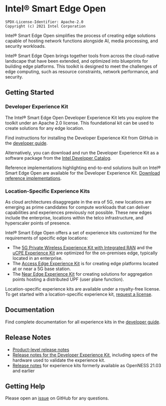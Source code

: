 # Intel® Smart Edge Open

```text
SPDX-License-Identifier: Apache-2.0
Copyright (c) 2021 Intel Corporation
```

Intel® Smart Edge Open simplifies the process of creating edge solutions capable
of hosting network functions alongside AI, media processing, and security workloads.

Intel® Smart Edge Open brings together tools from across the cloud-native
landscape that have been extended, and optimized into blueprints for
building edge platforms. This toolkit is designed to meet the challenges
of edge computing, such as resource constraints, network performance, and security.

## Getting Started
### Developer Experience Kit
The Intel® Smart Edge Open Developer Experience Kit lets you
explore the toolkit under an Apache 2.0 license. This foundational kit can be used to create solutions for any edge location.

Find instructions for installing the Developer Experience Kit from GitHub in the
[developer guide](https://smart-edge-open.github.io/docs/experience-kits/developer-experience-kit/).

Alternatively, you can download and run the Developer Experience Kit as a software package from the
[Intel Developer Catalog](https://www.intel.com/content/www/us/en/developer/articles/reference-implementation/smart-edge-open-developer-experience-kit.html).

Reference implementations highlighting end-to-end solutions built on Intel® Smart Edge Open
are available for the Developer Experience Kit. [Download reference implementations](https://www.intel.com/content/www/us/en/developer/tools/software-catalog/full-catalog.html?s=Newest&q=%22smart+edge+open%22).

### Location-Specific Experience Kits
As cloud architectures disaggregate in the era of 5G, new locations are emerging as prime
candidates for compute workloads that can deliver capabilities and experiences previously not possible.
These new edges include the enterprise, locations within the telco infrastructure, and hyperscaler points of presence.

Intel® Smart Edge Open offers a set of experience kits customized for the requirements of specific edge locations:
- The [5G Private
Wireless Experience Kit with Integrated RAN](https://smart-edge-open.github.io/ido-specs/doc/reference-architectures/smartedge-open-experience-kit-pwek-all-in-one)
and the [uCPE Experience Kit](https://smart-edge-open.github.io/ido-specs/doc/reference-architectures/smartedge-open-experience-kit_sdwan)
are optimized for the on-premises edge, typically located in an enterprise.
- The [Access Edge Experience Kit](https://smart-edge-open.github.io/ido-specs/doc/reference-architectures/ran/smartedge-open_ran)
is for creating edge platforms located at or near a 5G base station.
- The [Near Edge Experience Kit](https://smart-edge-open.github.io/ido-specs/doc/reference-architectures/Smartedge-Open-Experience-Kit-Near-Edge) for creating solutions for aggregation points hosting a distributed UPF (user plane function).

Location-specific experience kits are available under a royalty-free license. To get started with a location-specific experience kit,
[request a license](https://smart-edge-open.github.io/request-license/).

## Documentation
Find complete documentation for all experience kits in the
[developer guide](https://smart-edge-open.github.io/docs/product-overview/).

## Release Notes
- [Product-level release notes](https://smart-edge-open.github.io/release-notes/)
- [Release notes for the Developer Experience Kit](https://github.com/smart-edge-open/docs/blob/main/release-notes/release-notes-se-open-DEK-21-09.md), including specs of the hardware used to validate the experience kit.
- [Release notes](https://github.com/smart-edge-open/ido-specs/blob/master/smartedge-open_releasenotes.md)
for experience kits formerly available as OpenNESS 21.03 and earlier

## Getting Help

Please open an [issue](https://github.com/smart-edge-open/open-developer-experience-kits/issues) on GitHub for any questions.

